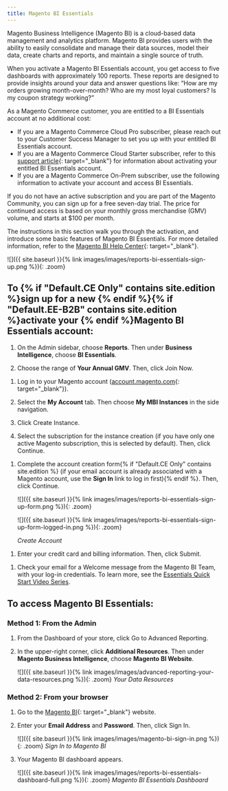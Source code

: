 ```yaml
---
title: Magento BI Essentials
---
```


Magento Business Intelligence (Magento BI) is a cloud-based data management and analytics platform. Magento BI provides users with the ability to easily consolidate and manage their data sources, model their data, create charts and reports, and maintain a single source of truth.

When you activate a Magento BI Essentials account, you get access to five dashboards with approximately 100 reports. These reports are designed to provide insights around your data and answer questions like: “How are my orders growing month-over-month? Who are my most loyal customers? Is my coupon strategy working?”

As a Magento Commerce customer, you are entitled to a BI Essentials account at no additional cost:

<!--{% if "Default.EE-B2B" contains site.edition %}-->
* If you are a Magento Commerce Cloud Pro subscriber, please reach out to your Customer Success Manager to set you up with your entitled BI Essentials account.
* If you are a Magento Commerce Cloud Starter subscriber, refer to this [support article][1]{: target="_blank"} for information about activating your entitled BI Essentials account.
* If you are a Magento Commerce On-Prem subscriber, use the following information to activate your account and access BI Essentials.

<!--{% endif %}-->
<!--{% if "Default.CE Only" contains site.edition %}-->
If you do not have an active subscription and you are part of the Magento Community, you can sign up for a free seven-day trial. The price for continued access is based on your monthly gross merchandise (GMV) volume, and starts at $100 per month.

<!--{% endif %}-->
The instructions in this section walk you through the activation, and introduce some basic features of Magento BI Essentials. For more detailed information, refer to the [Magento BI Help Center][2]{: target="_blank"}.

<!--{% if "Default.CE Only" contains site.edition %}-->
![]({{ site.baseurl }}{% link images/images/reports-bi-essentials-sign-up.png %}){: .zoom}

<!--{% endif %}-->
## To {% if "Default.CE Only" contains site.edition %}sign up for a new {% endif %}{% if "Default.EE-B2B" contains site.edition %}activate your {% endif %}Magento BI Essentials account:

<!--{% if "Default.CE Only" contains site.edition %}-->
1. On the Admin sidebar, choose **Reports**. Then under **Business Intelligence**, choose **BI Essentials**.

1. Choose the range of **Your Annual GMV**. Then, click <span class="btn">Join Now</span>.

<!--{% endif %}-->
<!--{% if "Default.EE-B2B" contains site.edition %}-->
1. Log in to your Magento account ([account.magento.com][3]{: target="_blank"}).

1. Select the **My Account** tab. Then choose **My MBI Instances** in the side navigation.

1. Click <span class="btn">Create Instance</span>.

1. Select the subscription for the instance creation (if you have only one active Magento subscription, this is selected by default). Then, click <span class="btn">Continue</span>.
<!--{% endif %}-->

1. Complete the account creation form{% if "Default.CE Only" contains site.edition %} (if your email account is already associated with a Magento account, use the **Sign In** link to log in first){% endif %}. Then, click <span class="btn">Continue</span>.

    <!--{% if "Default.CE Only" contains site.edition %}-->
    ![]({{ site.baseurl }}{% link images/images/reports-bi-essentials-sign-up-form.png %}){: .zoom}
    <!--{% endif %}-->
    <!--{% if "Default.EE-B2B" contains site.edition %}-->
    ![]({{ site.baseurl }}{% link images/images/reports-bi-essentials-sign-up-form-logged-in.png %}){: .zoom}
    <!--{% endif %}-->
    *Create Account*
<!--{% if "Default.CE Only" contains site.edition %}-->
1. Enter your credit card and billing information. Then, click <span class="btn">Submit</span>.
<!--{% endif %}-->
1. Check your email for a Welcome message from the Magento BI Team, with your log-in credentials. To learn more, see the [Essentials Quick Start Video Series][4].

## To access Magento BI Essentials:

### Method 1: From the Admin

1. From the Dashboard of your store, click <span class="btn">Go to Advanced Reporting</span>.

1. In the upper-right corner, click **Additional Resources**. Then under **Magento Business Intelligence**, choose **Magento BI Website**.

    ![]({{ site.baseurl }}{% link images/images/advanced-reporting-your-data-resources.png %}){: .zoom}
    *Your Data Resources*

### Method 2: From your browser

1. Go to the [Magento BI][5]{: target="_blank"} website.

1. Enter your **Email Address** and **Password**. Then, click <span class="btn">Sign In</span>.

    ![]({{ site.baseurl }}{% link images/images/magento-bi-sign-in.png %}){: .zoom}
    *Sign In to Magento BI*

1. Your Magento BI dashboard appears.

    ![]({{ site.baseurl }}{% link images/images/reports-bi-essentials-dashboard-full.png %}){: .zoom}
    *Magento BI Essentials Dashboard*

[1]: https://support.magento.com/hc/en-us/articles/360016504752
[2]: https://support.magento.com/hc/en-us/categories/360000378193-Magento-Business-Intelligence-MBI-
[3]: https://account.magento.com/
[4]: https://support.magento.com/hc/en-us/articles/360005305614-Essentials-Quick-Start-Video-Series
[5]: https://dashboard.rjmetrics.com/
